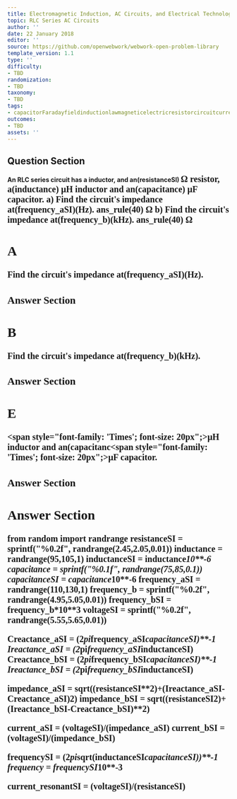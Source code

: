 ```yaml
---
title: Electromagnetic Induction, AC Circuits, and Electrical Technologies
topic: RLC Series AC Circuits
author: ''
date: 22 January 2018
editor: ''
source: https://github.com/openwebwork/webwork-open-problem-library
template_version: 1.1
type: ''
difficulty:
- TBD
randomization:
- TBD
taxonomy:
- TBD
tags:
- capacitorFaradayfieldinductionlawmagneticelectricresistorcircuitcurrentresistorfrequency
outcomes:
- TBD
assets: ''
---
```


## Question Section 

<b>
An RLC series circuit has a inductor, and an(resistanceSI) <span style="font-family: 'Times'; font-size: 20px";>&Omega;<span> resistor, a(inductance) <span style="font-family: 'Times'; font-size: 20px";>&mu;H<span> inductor and an(capacitance) <span style="font-family: 'Times'; font-size: 20px";>&mu;F<span> capacitor.
a) Find the circuit's impedance at(frequency_aSI)(Hz).
ans_rule(40) <span style="font-family: 'Times'; font-size: 20px";>&Omega;<span>
b) Find the circuit's impedance at(frequency_b)(kHz).
ans_rule(40) <span style="font-family: 'Times'; font-size: 20px";>&Omega;<span>

## A
Find the circuit's impedance at(frequency_aSI)(Hz).
### Answer Section
## B
Find the circuit's impedance at(frequency_b)(kHz).
### Answer Section
## E
<span style="font-family: 'Times'; font-size: 20px";>&mu;H<span> inductor and an(capacitanc<span style="font-family: 'Times'; font-size: 20px";>&mu;F<span> capacitor.
### Answer Section


## Answer Section

from random import randrange
resistanceSI = sprintf("%0.2f", randrange(2.45,2.05,0.01))
inductance = randrange(95,105,1)
inductanceSI = inductance*10**-6
capacitance = sprintf("%0.1f", randrange(75,85,0.1))
capacitanceSI = capacitance*10**-6
frequency_aSI = randrange(110,130,1)
frequency_b = sprintf("%0.2f", randrange(4.95,5.05,0.01))
frequency_bSI = frequency_b*10**3
voltageSI = sprintf("%0.2f", randrange(5.55,5.65,0.01))

Creactance_aSI = (2*pi*frequency_aSI*capacitanceSI)**-1
Ireactance_aSI = (2*pi*frequency_aSI*inductanceSI)
Creactance_bSI = (2*pi*frequency_bSI*capacitanceSI)**-1
Ireactance_bSI = (2*pi*frequency_bSI*inductanceSI)

impedance_aSI = sqrt((resistanceSI**2)+(Ireactance_aSI-Creactance_aSI)**2)
impedance_bSI = sqrt((resistanceSI**2)+(Ireactance_bSI-Creactance_bSI)**2)

current_aSI = (voltageSI)/(impedance_aSI)
current_bSI = (voltageSI)/(impedance_bSI)

frequencySI = (2*pi*sqrt(inductanceSI*capacitanceSI))**-1
frequency = frequencySI*10**-3

current_resonantSI = (voltageSI)/(resistanceSI)